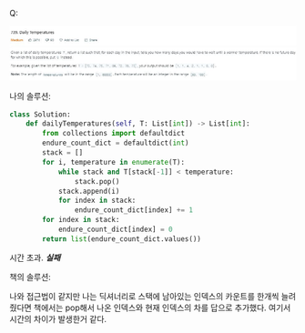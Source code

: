Q:

![](./Figure/739(1).JPG)



나의 솔루션:

```python 
class Solution:
    def dailyTemperatures(self, T: List[int]) -> List[int]:
        from collections import defaultdict
        endure_count_dict = defaultdict(int)
        stack = []
        for i, temperature in enumerate(T):
            while stack and T[stack[-1]] < temperature:
                stack.pop()
            stack.append(i)
            for index in stack:
                endure_count_dict[index] += 1
        for index in stack:
            endure_count_dict[index] = 0
        return list(endure_count_dict.values())
```

시간 초과. <b>*실패*</b>



책의 솔루션: 

나와 접근법이 같지만 나는 딕셔너리로 스택에 남아있는 인덱스의 카운트를 한개씩 늘려줬다면 책에서는 pop해서 나온 인덱스와 현재 인덱스의 차를 답으로 추가했다. 여기서 시간의 차이가 발생한거 같다.